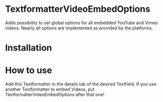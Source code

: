 # TextformatterVideoEmbedOptions

Adds possibility to set global options for all embedded YouTube and Vimeo videos. Nearly all options are implemented as provided by the platforms.

# Installation

# How to use

Add this Textformatter in the details tab of the desired Textfield. If you use another Textformatter to embed Videos, put TextformatterVideoEmbedOptions after that one!
